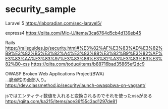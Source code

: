 # security_sample


Laravel 5
https://laboradian.com/sec-laravel5/

express4
https://qiita.com/Mic-U/items/3ca6764d5cb4d139eb45

Rails
https://railsguides.jp/security.html#%E3%82%AF%E3%83%AD%E3%82%B9%E3%82%B5%E3%82%A4%E3%83%88%E3%82%B9%E3%82%AF%E3%83%AA%E3%83%97%E3%83%86%E3%82%A3%E3%83%B3%E3%82%B0-xss
https://qiita.com/toduq/items/b88716bad35865ef2dc9

OWASP Broken Web Applications Project(BWA)    
...脆弱性の全部入り。    
https://dev.classmethod.jp/security/launch-owaspbwa-on-vagrant/
    

jsではエンティティ数値を入れると変換されるのでそれを使ったxssがある    
https://qiita.com/ka215/items/ace36f55c3ad1297de81
